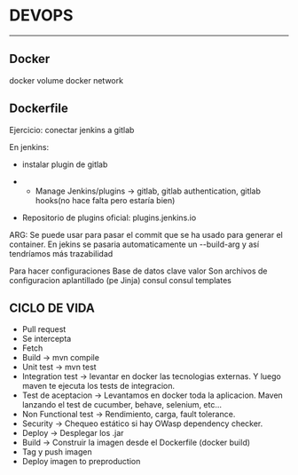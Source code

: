 # DEVOPS
-----

## Docker

docker volume
docker network


## Dockerfile

Ejercicio: conectar jenkins a gitlab


En jenkins:
* instalar plugin de gitlab
* * Manage Jenkins/plugins -> gitlab, gitlab authentication, gitlab hooks(no hace falta pero estaría bien)

* Repositorio de plugins oficial: plugins.jenkins.io

ARG: Se puede usar para pasar el commit que se ha usado para generar el container. En jekins se pasaria automaticamente un --build-arg y así tendríamos más trazabilidad


Para hacer configuraciones
Base de datos clave valor
Son archivos de configuracion aplantillado (pe Jinja)
consul 
consul templates



## CICLO DE VIDA

* Pull request
* Se intercepta
* Fetch
* Build -> mvn compile
* Unit test -> mvn test
* Integration test -> levantar en docker las tecnologias externas. Y luego maven te ejecuta los tests de integracion. 
* Test de aceptacion -> Levantamos en docker toda la aplicacion. Maven lanzando el test de cucumber, behave, selenium, etc...
* Non Functional test -> Rendimiento, carga, fault tolerance. 
* Security -> Chequeo estático si hay OWasp dependency checker. 
* Deploy -> Desplegar los .jar
* Build -> Construir la imagen desde el Dockerfile (docker build)
* Tag y push imagen
* Deploy imagen to preproduction 
